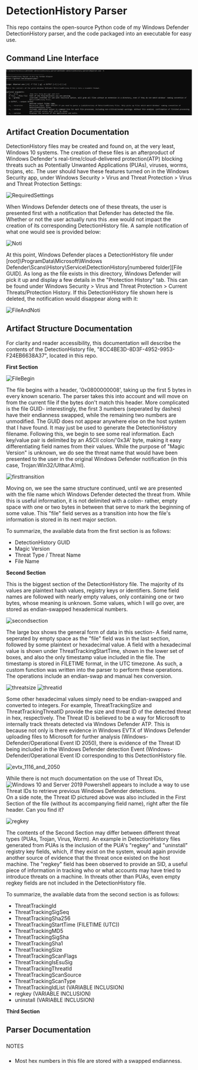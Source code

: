 # DetectionHistory Parser

This repo contains the open-source Python code of my Windows Defender DetectionHistory parser, and the code packaged into an executable for easy use.

## Command Line Interface

![CLI](https://github.com/jklepsercyber/defender-detectionhistory-parser/blob/develop/images/CLI.PNG?raw=true)

## Artifact Creation Documentation

DetectionHistory files may be created and found on, at the very least, Windows 10 systems. The creation of these files is an afterproduct of Windows Defender's real-time/cloud-delivered protection(ATP) blocking threats such as Potentially Unwanted Applications (PUAs), viruses, worms, trojans, etc. The user should have these features turned on in the Windows Security app, under Windows Security > Virus and Threat Protection > Virus and Threat Protection Settings:  

![RequiredSettings](https://github.com/jklepsercyber/defender-detectionhistory-parser/blob/develop/images/security%20settings.PNG?raw=true)

When Windows Defender detects one of these threats, the user is presented first with a notification that Defender has detected the file. Whether or not the user actually runs this .exe would not impact the creation of its corresponding DetectionHistory file. A sample notification of what one would see is provided below:

![Noti](https://github.com/jklepsercyber/defender-detectionhistory-parser/blob/develop/images/TestNotification.PNG?raw=true)

At this point, Windows Defender places a DetectionHistory file under [root]\ProgramData\Microsoft\Windows Defender\Scans\History\Service\DetectionHistory\[numbered folder]\[File GUID]. As long as the file exists in this directory, Windows Defender will pick it up and display a few details in the "Protection History" tab. This can be found under Windows Security > Virus and Threat Protection > Current Threats/Protection History. If this DetectionHistory file shown here is deleted, the notification would disappear along with it:

![FileAndNoti](https://github.com/jklepsercyber/defender-detectionhistory-parser/blob/develop/images/file%20and%20protection%20history.PNG?raw=true)

## Artifact Structure Documentation

For clarity and reader accessibility, this documentation will describe the contents of the DetectionHistory file, "8CC4BE3D-8D3F-4952-9953-F24EB6638A37", located in this repo.

**First Section**

![FileBegin](https://github.com/jklepsercyber/defender-detectionhistory-parser/blob/develop/images/filebegin.png)

The file begins with a header, '0x0800000008', taking up the first 5 bytes in every known scenario. The parser takes this into account and will move on from the current file if the bytes don't match this header. More complicated is the file GUID- interestingly, the first 3 numbers (seperated by dashes) have their endianness swapped, while the remaining two numbers are unmodified. The GUID does not appear anywhere else on the host system that I have found. It may just be used to generate the DetectionHistory filename. Following this, we begin to see some real information. Each key/value pair is delimited by an ASCII colon/'0x3A' byte, making it easy differentiating field names from their values. While the purpose of "Magic Version" is unknown, we do see the threat name that would have been presented to the user in the original Windows Defender notification (in this case, Trojan:Win32/Ulthar.A!ml).

![firsttransition](https://github.com/jklepsercyber/defender-detectionhistory-parser/blob/develop/images/magicvers_to_general.png)

Moving on, we see the same structure continued, until we are presented with the file name which Windows Defender detected the threat from. While this is useful information, it is not delimited with a colon- rather, empty space with one or two bytes in between that serve to mark the beginning of some value. This "file" field serves as a transition into how the file's information is stored in its next major section.

To summarize, the available data from the first section is as follows:

-  DetectionHistory GUID
-  Magic Version
-  Threat Type / Threat Name
-  File Name

**Second Section**

This is the biggest section of the DetectionHistory file. The majority of its values are plaintext hash values, registry keys or identifiers. Some field names are followed with nearly empty values, only containing one or two bytes, whose meaning is unknown. Some values, which I will go over, are stored as endian-swapped hexademical numbers. 

![secondsection](https://github.com/jklepsercyber/defender-detectionhistory-parser/blob/develop/images/secondsection.png)

The large box shows the general form of data in this section- A field name, seperated by empty space as the "file" field was in the last section, followed by some plaintext or hexadecimal value. A field with a hexadecimal value is shown under ThreatTrackingStartTime, shown in the lower set of boxes, and also the only timestamp value included in the file. The timestamp is stored in FILETIME format, in the UTC timezone. As such, a custom function was written into the parser to perform these operations. The operations include an endian-swap and manual hex conversion. 

![threatsize](https://github.com/jklepsercyber/defender-detectionhistory-parser/blob/develop/images/size.PNG)
![threatid](https://github.com/jklepsercyber/defender-detectionhistory-parser/blob/develop/images/id.PNG)

Some other hexadecimal values simply need to be endian-swapped and converted to integers. For example, ThreatTrackingSize and ThreatTrackingThreatID provide the size and threat ID of the detected threat in hex, respectively. The Threat ID is believed to be a way for Microsoft to internally track threats detected via Windows Defender ATP. This is because not only is there evidence in Windows EVTX of Windows Defender uploading files to Microsoft for further analysis (Windows-Defender/Operational Event ID 2050), there is evidence of the Threat ID being included in the Windows Defender detection Event (Windows-Defender/Operational Event ID corresponding to this DetectionHistory file. 

![evtx_1116_and_2050](https://github.com/jklepsercyber/defender-detectionhistory-parser/blob/develop/images/evtx_1116_2050.PNG)

While there is not much documentation on the use of Threat IDs, ![Windows 10 and Server 2019 Powershell appears to include a way to use Threat IDs to retrieve previous Windows Defender detections.](https://docs.microsoft.com/en-us/powershell/module/defender/get-mpthreatdetection?view=windowsserver2019-ps) On a side note, the Threat ID pictured above was also included in the First Section of the file (without its accompanying field name), right after the file header. Can you find it?

![regkey](https://github.com/jklepsercyber/defender-detectionhistory-parser/blob/develop/images/regkey.png)

The contents of the Second Section may differ between different threat types (PUAs, Trojan, Virus, Worm). An example in DetectionHistory files generated from PUAs is the inclusion of the PUA's "regkey" and "uninstall" registry key fields, which, if they exist on the system, would again provide another source of evidence that the threat once existed on the host machine. The "regkey" field has been observed to provide an SID, a useful piece of information in tracking who or what accounts may have tried to introduce threats on a machine. In threats other than PUAs, even empty regkey fields are not included in the DetectionHistory file. 

To summarize, the available data from the second section is as follows:

-  ThreatTrackingId
-  ThreatTrackingSigSeq
-  ThreatTrackingSha256
-  ThreatTrackingStartTime (FILETIME (UTC))
-  ThreatTrackingMD5
-  ThreatTrackingSigSha
-  ThreatTrackingSha1
-  ThreatTrackingSize
-  ThreatTrackingScanFlags
-  ThreatTrackingIsEsuSig
-  ThreatTrackingThreatId
-  ThreatTrackingScanSource
-  ThreatTrackingScanType
-  ThreatTrackingIdList (VARIABLE INCLUSION)
-  regkey (VARIABLE INCLUSION)
-  uninstall (VARIABLE INCLUSION)

**Third Section**

## Parser Documentation

###
NOTES
###

- Most hex numbers in this file are stored with a swapped endianness.
